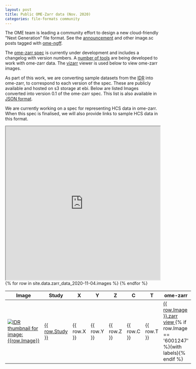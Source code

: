 ```yaml
---
layout: post
title: Public OME-Zarr data (Nov. 2020)
categories: file-formats community
---
```


The OME team is leading a community effort to design a new cloud-friendly "Next Generation" file format.
See the [announcement](https://forum.image.sc/t/next-generation-file-formats-for-bioimaging/31361)
and other image.sc posts tagged with [ome-ngff](https://forum.image.sc/tag/ome-ngff).

The [ome-zarr spec](https://github.com/ome/omero-ms-zarr/blob/master/spec.md) is currently
under development and includes a changelog with version numbers.
A [number of tools](https://github.com/ome/omero-ms-zarr/blob/master/related.md) are being developed
to work with ome-zarr data. The [vizarr](https://github.com/hms-dbmi/vizarr) viewer is used below to view ome-zarr images.

As part of this work, we are converting sample datasets from the [IDR](http://idr.openmicroscopy.org/)
into ome-zarr, to correspond to each version of the spec.
These are publicly available and hosted on s3 storage at ebi.
Below are listed Images converted into version 0.1 of the ome-zarr spec. This list is also available in
[JSON format](https://raw.githubusercontent.com/ome/blog/master/_data/zarr_data_2020-11-04.json).

We are currently working on a spec for representing HCS data in ome-zarr. When this spec is finalised, we
will also provide links to sample HCS data in this format.

<iframe style="width: 100%; height: 500px" name="vizarr" src="https://hms-dbmi.github.io/vizarr?source=https://s3.embassy.ebi.ac.uk/idr/zarr/v0.1/9836831.zarr">
</iframe>

<div class="row">
    <div class="small-12 small-centered medium-12 medium-centered columns">
        <div class="row horizontal">
            <table>
                <thead>
                    <th>Image</th>
                    <th>Study</th>
                    <th>X</th>
                    <th>Y</th>
                    <th>Z</th>
                    <th>C</th>
                    <th>T</th>
                    <th title="Link to the data in ome-zarr format">ome-zarr</th>
                </thead>
                <tbody>
                {% for row in site.data.zarr_data_2020-11-04.images %}
                    <tr>
                        <td>
                            <a href="https://idr.openmicroscopy.org/webclient/?show=image-{{ row.Image }}">
                                <img alt="IDR thumbnail for image:{{row.Image}}" style="margin:0" src="https://idr.openmicroscopy.org/webclient/render_thumbnail/{{row.Image}}/"/>
                            </a>
                        </td>
                        <td>
                            <a title="Study {{ row.Study }} in IDR" href="https://idr.openmicroscopy.org/search/?query=Name:{{ row.Study }}">{{ row.Study }}</a>
                        </td>
                        <td>{{ row.X }} </td>
                        <td>{{ row.Y }} </td>
                        <td>{{ row.Z }} </td>
                        <td>{{ row.C }} </td>
                        <td>{{ row.T }} </td>
                        <td>
                            <a href="https://s3.embassy.ebi.ac.uk/idr/zarr/v{% include zarr_version.md %}/{{ row.Image }}.zarr">
                                {{ row.Image }}.zarr
                            </a> <br>
                            <a title="Open in viewer above" target='vizarr' href="https://hms-dbmi.github.io/vizarr?source=https://s3.embassy.ebi.ac.uk/idr/zarr/v{% include zarr_version.md %}/{{ row.Image }}.zarr">
                                view
                            </a>
                            {% if row.Image == '6001247' %}(with labels){% endif %}
                        </td>
                    </tr>
                {% endfor %}
                </tbody>
            </table>
        </div>
    </div>
</div>

